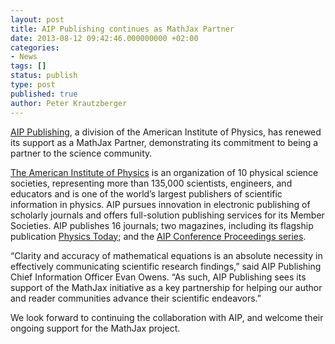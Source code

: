 ```yaml
---
layout: post
title: AIP Publishing continues as MathJax Partner
date: 2013-08-12 09:42:46.000000000 +02:00
categories:
- News
tags: []
status: publish
type: post
published: true
author: Peter Krautzberger
---
```


[AIP Publishing](https://publishing.aip.org/), a division of the American Institute of Physics, has renewed its support as a MathJax Partner, demonstrating its commitment to being a partner to the science community.

[The American Institute of Physics](http://aip.org/) is an organization of 10 physical science societies, representing more than 135,000 scientists, engineers, and educators and is one of the world’s largest publishers of scientific information in physics. AIP pursues innovation in electronic publishing of scholarly journals and offers full-solution publishing services for its Member Societies. AIP publishes 16 journals; two magazines, including its flagship publication [Physics Today](http://www.physicstoday.org/); and the [AIP Conference Proceedings series](http://proceedings.aip.org/).

“Clarity and accuracy of mathematical equations is an absolute necessity in effectively communicating scientific research findings,” said AIP Publishing Chief Information Officer Evan Owens.  “As such, AIP Publishing sees its support of the MathJax initiative as a key partnership for helping our author and reader communities advance their scientific endeavors.”

We look forward to continuing the collaboration with AIP, and welcome their ongoing support for the MathJax project.